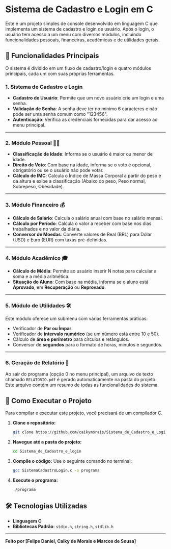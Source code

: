 # Sistema de Cadastro e Login em C

Este é um projeto simples de console desenvolvido em linguagem C que implementa um sistema de cadastro e login de usuário. Após o login, o usuário tem acesso a um menu com diversos módulos, incluindo funcionalidades pessoais, financeiras, acadêmicas e de utilidades gerais.

## 🔑 Funcionalidades Principais

O sistema é dividido em um fluxo de cadastro/login e quatro módulos principais, cada um com suas próprias ferramentas.

### 1. Sistema de Cadastro e Login
* **Cadastro de Usuário**: Permite que um novo usuário crie um login e uma senha.
* **Validação de Senha**: A senha deve ter no mínimo 6 caracteres e não pode ser uma senha comum como "123456".
* **Autenticação**: Verifica as credenciais fornecidas para dar acesso ao menu principal.

---

### 2. Módulo Pessoal 🧑‍💻
* **Classificação de Idade**: Informa se o usuário é maior ou menor de idade.
* **Direito de Voto**: Com base na idade, informa se o voto é opcional, obrigatório ou se o usuário não pode votar.
* **Cálculo de IMC**: Calcula o Índice de Massa Corporal a partir do peso e da altura e exibe a classificação (Abaixo do peso, Peso normal, Sobrepeso, Obesidade).

---

### 3. Módulo Financeiro 💰
* **Cálculo de Salário**: Calcula o salário anual com base no salário mensal.
* **Cálculo por Período**: Calcula o valor a receber com base nos dias trabalhados e no valor da diária.
* **Conversor de Moedas**: Converte valores de Real (BRL) para Dólar (USD) e Euro (EUR) com taxas pré-definidas.

---

### 4. Módulo Acadêmico 🎓
* **Cálculo de Média**: Permite ao usuário inserir N notas para calcular a soma e a média aritmética.
* **Situação do Aluno**: Com base na média, informa se o aluno está **Aprovado**, em **Recuperação** ou **Reprovado**.

---

### 5. Módulo de Utilidades 🛠️
Este módulo oferece um submenu com várias ferramentas práticas:
* Verificador de **Par ou Ímpar**.
* Verificador de **intervalo numérico** (se um número está entre 10 e 50).
* Cálculo de **área e perímetro** para círculos e retângulos.
* Conversor de **segundos** para o formato de horas, minutos e segundos.

---

### 6. Geração de Relatório 📄
Ao sair do programa (opção 0 no menu principal), um arquivo de texto chamado `RELATORIO.pdf` é gerado automaticamente na pasta do projeto. Este arquivo contém um resumo de todas as funcionalidades do sistema.

## 🚀 Como Executar o Projeto

Para compilar e executar este projeto, você precisará de um compilador C.

1.  **Clone o repositório:**
    ```bash
    git clone https://github.com/caikymorais/Sistema_de_Cadastro_e_Login.git
    ```

2.  **Navegue até a pasta do projeto:**
    ```bash
    cd Sistema_de_Cadastro_e_login
    ```

3.  **Compile o código:**
    Use o seguinte comando no terminal:
    ```bash
    gcc SistemaCadastroLogin.c -o programa
    ```

4.  **Execute o programa:**
    ```bash
    ./programa
    ```

## 🛠️ Tecnologias Utilizadas
* **Linguagem C**
* **Bibliotecas Padrão**: `stdio.h`, `string.h`, `stdlib.h`

---
**Feito por [Felipe Daniel, Caiky de Morais e Marcos de Sousa]**
